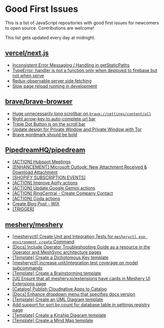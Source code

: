 # Good First Issues

This is a list of JavaScript repositories with good first issues for newcomers to open source. Contributions are welcome!

This list gets updated every day at midnight.

## [vercel/next.js](https://github.com/vercel/next.js)

- [Inconsistent Error Messaging / Handling in getStaticPaths](https://github.com/vercel/next.js/issues/41281)
- [TypeError: handler is not a function only when deployed to firebase but not when serve](https://github.com/vercel/next.js/issues/10227)
- [Redux-observable server side fetching](https://github.com/vercel/next.js/issues/15971)
- [Slow page reload running in development](https://github.com/vercel/next.js/issues/25108)

## [brave/brave-browser](https://github.com/brave/brave-browser)

- [Huge unnecessarily long scrollbar on `brave://settings/content/all`](https://github.com/brave/brave-browser/issues/44696)
- [Right arrow-key to auto-complete url bar](https://github.com/brave/brave-browser/issues/44927)
- [Triple Dot Button is on the  scroll bar ](https://github.com/brave/brave-browser/issues/36298)
- [Update design for Private Window and Private Window with Tor](https://github.com/brave/brave-browser/issues/44909)
- [Brave wordmark should be bold](https://github.com/brave/brave-browser/issues/41637)

## [PipedreamHQ/pipedream](https://github.com/PipedreamHQ/pipedream)

- [[ACTION] Hubspot Meetings](https://github.com/PipedreamHQ/pipedream/issues/16258)
- [[ENHANCEMENT] Microsoft Outlook: New Attachment Received & Download Attachment](https://github.com/PipedreamHQ/pipedream/issues/16270)
- [[SHOPIFY SUBSCRIPTION EVENTS]](https://github.com/PipedreamHQ/pipedream/issues/16309)
- [[ACTION] Improve Apify actions](https://github.com/PipedreamHQ/pipedream/issues/16305)
- [[ACTION] Update Google Gemini actions](https://github.com/PipedreamHQ/pipedream/issues/16262)
- [[ACTION] RingCentral - Create Company Contact](https://github.com/PipedreamHQ/pipedream/issues/16266)
- [[ACTION] Coda actions](https://github.com/PipedreamHQ/pipedream/issues/16279)
- [Create Blog Post - WIX](https://github.com/PipedreamHQ/pipedream/issues/15782)
- [[TRIGGER]](https://github.com/PipedreamHQ/pipedream/issues/15944)

## [meshery/meshery](https://github.com/meshery/meshery)

- [[mesheryctl] Create Unit and Integration Tests for `mesheryctl exp environment create` Command](https://github.com/meshery/meshery/issues/12138)
- [[Docs] Include Operator Troubleshooting Guide as a resource in the Operator and MeshSync architecture pages](https://github.com/meshery/meshery/issues/11430)
- [[Template] Create a Dichotomous Key template](https://github.com/meshery/meshery/issues/12463)
- [[mesheryctl] increase unit/integration test coverage on model subcommands](https://github.com/meshery/meshery/issues/14042)
- [[Template] Create a Brainstorming template](https://github.com/meshery/meshery/issues/12503)
- [[UI] Ensure that all meshery.io/extensions have cards in Meshery UI Extensions page](https://github.com/meshery/meshery/issues/13623)
- [[Catalog] Publish Cloudnative Apps to Catalog](https://github.com/meshery/meshery/issues/9282)
- [[Docs] Enhance dropdown menu that specifies docs version](https://github.com/meshery/meshery/issues/9227)
- [[Template] Create an UML Diagram template](https://github.com/meshery/meshery/issues/12451)
- [Add support for sort by count for database table in settings registry page](https://github.com/meshery/meshery/issues/13958)
- [[Template] Create a Kinship Diagram template](https://github.com/meshery/meshery/issues/12452)
- [[Template] Create a Mind Map template](https://github.com/meshery/meshery/issues/12455)

